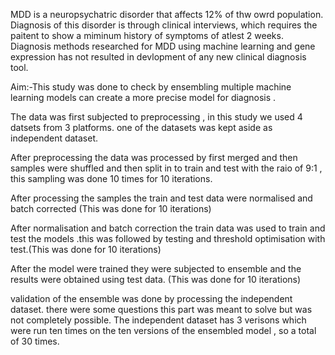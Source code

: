 MDD is a neuropsychatric disorder that affects 12% of thw owrd population. Diagnosis of this disorder is through clinical interviews, which requires the paitent to show a miminum history of symptoms of atlest  2 weeks.
Diagnosis methods researched for MDD using machine learning and gene expression has not resulted in devlopment of any new clinical diagnosis tool. 

Aim:-This study was done to check by ensembling multiple machine learning models can create a more precise model for diagnosis .

The data was first subjected to preprocessing , in this study we used 4 datsets from 3 platforms. one of the datasets was kept aside as independent dataset.

After preprocessing the data was processed by first merged and then samples were shuffled and then split in to train and test with the raio of 9:1 , this sampling was done 10 times for 10 iterations.

After processing the samples the train and test data were normalised and batch corrected (This was done for 10 iterations)

After normalisation and batch correction the train data was used to train and test the models .this was followed by testing and threshold optimisation with test.(This was done for 10 iterations)

After the model were trained they were subjected to ensemble and the results were obtained using test data. (This was done for 10 iterations)

validation of the ensemble was done by processing the independent dataset. there were some questions this part was meant to solve but was not completely possible. The independent dataset has 3 verisons which were run ten times on the ten versions of the ensembled model , so a total of 30 times.
